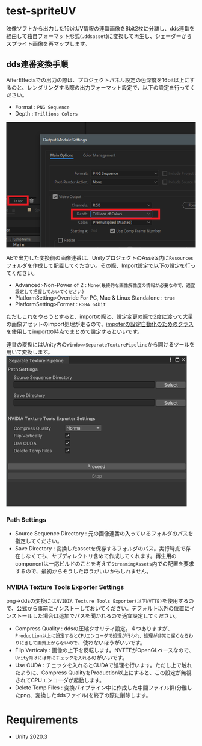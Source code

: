 test-spriteUV
==============================
映像ソフトから出力した16bitUV情報の連番画像を8bit2枚に分離し、dds連番を経由して独自フォーマット形式(`.ddsasset`)に変換して再生し、シェーダーからスプライト画像を再マップします。

## dds連番変換手順
AfterEffectsでの出力の際は、プロジェクトパネル設定の色深度を16bit以上にするのと、レンダリングする際の出力フォーマット設定で、以下の設定を行ってください。
- Format : `PNG Sequence  `
- Depth : `Trillions Colors  `  

![AEOut](Image/e23f9522eb7a6c9aa277f2d841840cec.png)  


AEで出力した変換前の画像連番は、UnityプロジェクトのAssets内に`Resources`フォルダを作成して配置してください。その際、Import設定で以下の設定を行ってください。
- Advanced>Non-Power of 2 : `None(最終的な画像解像度の情報が必要なので、適宜設定して把握しておいてください) `
- PlatformSetting>Override For PC, Mac & Linux Standalone : `true`
- PlatformSetting>Format : `RGBA 64bit`  

ただしこれをやろうとすると、importの際と、設定変更の際で2度に渡って大量の画像アセットのimport処理が走るので、[impoterの設定自動化のためのクラス](https://github.com/yuta-yt/test-spriteUV/blob/master/Assets/Scripts/Editor/UVTextureImportManager.cs)を使用してimportの時点でまとめて設定するといいです。

連番の変換にはUnity内の`Window>SeparateTexturePipeline`から開けるツールを用いて変換します。
![tool](Image/caee60f7b221ec2e66126eb3c90d0e6b.png)

### Path Settings
- Source Sequence Directory : 元の画像連番の入っているフォルダのパスを指定してください。
- Save Directory : 変換したassetを保存するフォルダのパス。実行時点で存在しなくても、サブディレクトリ含めて作成してくれます。再生用のcomponentは一応ビルドのことを考えて`StreamingAssets`内での配置を要求するので、最初からそうしたほうがいいかもしれません。

### NVIDIA Texture Tools Exporter Settings
png->ddsの変換には`NVIDIA Texture Tools Exporter(以下NVTTE)`を使用するので、[公式](https://developer.nvidia.com/nvidia-texture-tools-exporter)から事前にインストーしておいてください。デフォルト以外の位置にインストールした場合は追加でパスを聞かれるので適宜設定してください。
- Compress Quality : ddsの圧縮クオリティ設定。４つありますが、`Production以上に設定するとCPUエンコーダで処理が行われ、処理が非常に遅くなるわりにさして画質上がらないので`、使わないほうがいいです。
- Flip Verticaly : 画像の上下を反転します。NVTTEがOpenGLベースなので、`Unity向けには常にチェックを入れる`のがいいです。
- Use CUDA : チェックを入れるとCUDAで処理を行います。ただし上で触れたように、Compress QualityをProduction以上にすると、この設定が無視されてCPUエンコーダが起動します。
- Delete Temp Files : 変換パイプライン中に作成した中間ファイル群(分離したpng、変換したddsファイル)を終了の際に削除します。  


Requirements
==============================
- Unity 2020.3